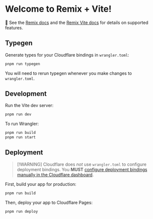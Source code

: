 # Welcome to Remix + Vite!

📖 See the [Remix docs](https://remix.run/docs) and the
[Remix Vite docs](https://remix.run/docs/en/main/guides/vite) for details on
supported features.

## Typegen

Generate types for your Cloudflare bindings in `wrangler.toml`:

```sh
pnpm run typegen
```

You will need to rerun typegen whenever you make changes to `wrangler.toml`.

## Development

Run the Vite dev server:

```sh
pnpm run dev
```

To run Wrangler:

```sh
pnpm run build
pnpm run start
```

## Deployment

> [!WARNING] Cloudflare does _not_ use `wrangler.toml` to configure deployment
> bindings. You **MUST** [configure deployment bindings manually in the
> Cloudflare dashboard][bindings].

First, build your app for production:

```sh
pnpm run build
```

Then, deploy your app to Cloudflare Pages:

```sh
pnpm run deploy
```

[bindings]: https://developers.cloudflare.com/pages/functions/bindings/
